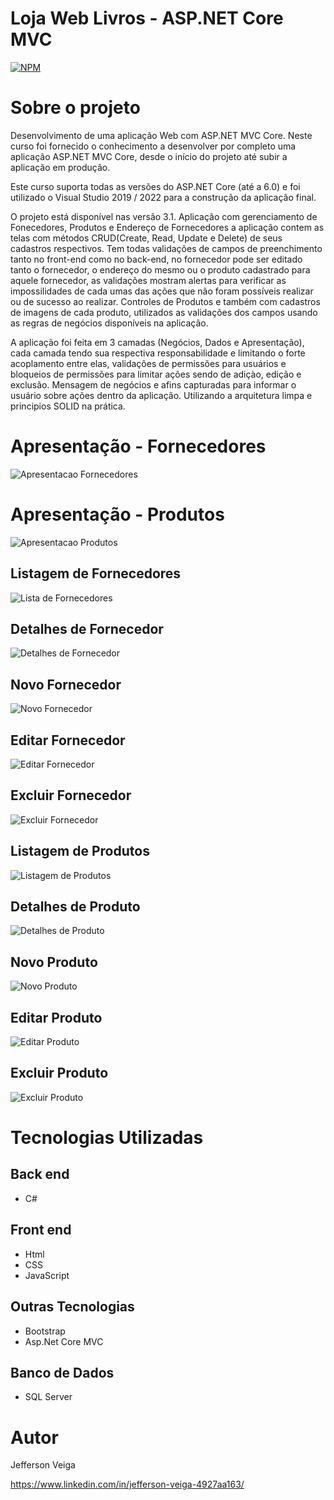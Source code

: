 # Loja Web Livros - ASP.NET Core MVC 
[![NPM](https://img.shields.io/github/license/jehveiga/workshop-asp-net-core-mvc)](https://github.com/jehveiga/loja-web-asp.net-core/blob/main/LICENCE)

# Sobre o projeto

Desenvolvimento de uma aplicação Web com ASP.NET MVC Core. Neste curso foi fornecido o conhecimento a desenvolver por completo uma aplicação ASP.NET MVC Core, desde o início do projeto até subir a aplicação em produção.

Este curso suporta todas as versões do ASP.NET Core (até a 6.0) e foi utilizado o Visual Studio 2019 / 2022 para a construção da aplicação final.

O projeto está disponível nas versão 3.1. Aplicação com gerenciamento de Fonecedores, Produtos e Endereço de Fornecedores a aplicação contem as telas com métodos CRUD(Create, Read, Update e Delete) de seus cadastros respectivos.
Tem todas validações de campos de preenchimento tanto no front-end como no back-end, no fornecedor pode ser editado tanto o fornecedor, o endereço do mesmo ou o produto cadastrado para aquele fornecedor, as validações mostram alertas para verificar as impossilidades de cada umas das ações que não foram possíveis realizar ou de sucesso ao realizar. Controles de Produtos e também com cadastros de imagens de cada produto, utilizados as validações dos campos usando as regras de negócios disponíveis na aplicação.

A aplicação foi feita em 3 camadas (Negócios, Dados e Apresentação), cada camada tendo sua respectiva responsabilidade e limitando o forte acoplamento entre elas, validações de permissões para usuários e bloqueios de permissões para limitar ações sendo de adiçào, edição e exclusão.
Mensagem de negócios e afins capturadas para informar o usuário sobre ações dentro da aplicação. Utilizando a arquitetura limpa e principios SOLID na prática.

# Apresentação - Fornecedores

![Apresentacao Fornecedores](https://github.com/jehveiga/loja-web-asp.net-core/blob/main/assets/Apresentacao_Fornecedor.gif)

# Apresentação - Produtos

![Apresentacao Produtos](https://github.com/jehveiga/loja-web-asp.net-core/blob/main/assets/Apresentacao_Produtos.gif)

## Listagem de Fornecedores

![Lista de Fornecedores](https://github.com/jehveiga/loja-web-asp.net-core/blob/main/assets/Lista_Fornecedores.png)

## Detalhes de Fornecedor

![Detalhes de Fornecedor](https://github.com/jehveiga/loja-web-asp.net-core/blob/main/assets/Detalhes_Fornecedor.png)

## Novo Fornecedor

![Novo Fornecedor](https://github.com/jehveiga/loja-web-asp.net-core/blob/main/assets/Novo_Fornecedor.png)

## Editar Fornecedor

![Editar Fornecedor](https://github.com/jehveiga/loja-web-asp.net-core/blob/main/assets/Editar_Fornecedor.png)

## Excluir Fornecedor

![Excluir Fornecedor](https://github.com/jehveiga/loja-web-asp.net-core/blob/main/assets/Excluir_Fornecedor.png)

## Listagem de Produtos

![Listagem de Produtos](https://github.com/jehveiga/loja-web-asp.net-core/blob/main/assets/Lista_Produtos.png)

## Detalhes de Produto

![Detalhes de Produto](https://github.com/jehveiga/loja-web-asp.net-core/blob/main/assets/Detalhes_Produto.png)

## Novo Produto

![Novo Produto](https://github.com/jehveiga/loja-web-asp.net-core/blob/main/assets/Novo_Produto.png)

## Editar Produto

![Editar Produto](https://github.com/jehveiga/loja-web-asp.net-core/blob/main/assets/Editar_Produto.png)

## Excluir Produto

![Excluir Produto](https://github.com/jehveiga/loja-web-asp.net-core/blob/main/assets/Excluir_Produto.png)

# Tecnologias Utilizadas

## Back end

- C#

## Front end

- Html
- CSS
- JavaScript

## Outras Tecnologias

- Bootstrap
- Asp.Net Core MVC

## Banco de Dados

- SQL Server

# Autor 

Jefferson Veiga

https://www.linkedin.com/in/jefferson-veiga-4927aa163/
